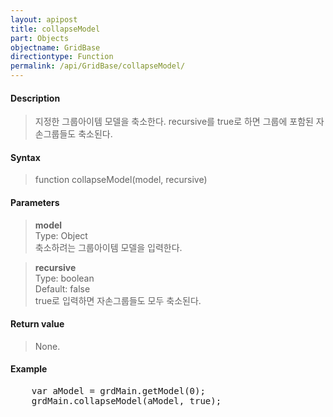 ```yaml
---
layout: apipost
title: collapseModel
part: Objects
objectname: GridBase
directiontype: Function
permalink: /api/GridBase/collapseModel/
---
```



#### Description

> 지정한 그룹아이템 모델을 축소한다. recursive를 true로 하면 그룹에 포함된 자손그룹들도 축소된다.   

#### Syntax

> function collapseModel(model, recursive)  

#### Parameters

> **model**  
> Type: Object  
> 축소하려는 그룹아이템 모델을 입력한다.  

> **recursive**  
> Type: boolean  
> Default: false  
> true로 입력하면 자손그룹들도 모두 축소된다.  

#### Return value

> None.  

#### Example

<pre class="prettyprint">
    var aModel = grdMain.getModel(0); 
    grdMain.collapseModel(aModel, true);
</pre>

